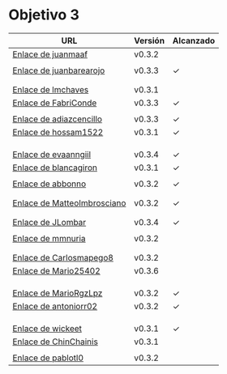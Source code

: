 # Objetivo 3


| URL                                                                                               | Versión | Alcanzado |
|---------------------------------------------------------------------------------------------------|---------|-----------|
| [Enlace de juanmaaf](https://github.com/juanmaaf/MoneyController/pull/13)                         | v0.3.2  |           |
| <!-- Enlace de giorgiogiovanni -->                                                                |         |           |
| [Enlace de juanbarearojo](https://github.com/juanbarearojo/privateChef/pull/21)                   | v0.3.3  | ✓         |
| <!-- Enlace de sweetiepitie -->                                                                   |         |           |
| <!-- Enlace de jacarmona364 -->                                                                   |         |           |
| [ Enlace de lmchaves](https://github.com/lmchaves/OrganizarTaller/pull/23)                        | v0.3.1  |           |
| [Enlace de FabriConde](https://github.com/FabriConde/CLIMB-VR/pull/14)                            | v0.3.3  | ✓         |
| <!-- Enlace de FerniCuesta -->                                                                    |         |           |
| [Enlace de adiazcencillo](https://github.com/adiazcencillo/GranadaInfo/pull/22)                   | v0.3.3  | ✓         |
| [Enlace de hossam1522](https://github.com/hossam1522/ModaTrack/pull/17)                           | v0.3.1  | ✓         |
| <!-- Enlace de clara99gf -->                                                                      |         |           |
| <!-- Enlace de Antoniogm03 -->                                                                    |         |           |
| <!-- Enlace de SantiGarvin -->                                                                    |         |           |
| [Enlace de evaanngiil](https://github.com/evaanngiil/WishfulGiving/pull/19)                       | v0.3.4  | ✓         |
| [Enlace de blancagiron](https://github.com/blancagiron/SeguraSenior/pull/19)                      | v0.3.1  | ✓         |
| <!-- Enlace de GaelGoncalba -->                                                                   |         |           |
| [Enlace de abbonno](https://github.com/abbonno/healthScheduler/pull/15)                           | v0.3.2  | ✓         |
| <!-- Enlace de oscargr-ugr -->                                                                    |         |           |
| <!-- Enlace de davidgutierrezperez -->                                                            |         |           |
| [Enlace de MatteoImbrosciano](https://github.com/MatteoImbrosciano/Medication-Management/pull/15) | v0.3.2  | ✓         |
| <!-- Enlace de Katakuri00 -->                                                                     |         |           |
| <!-- Enlace de MCL-2024 -->                                                                       |         |           |
| [Enlace de JLombar](https://github.com/JLombar/HorariosAutomatricula/pull/15)                     | v0.3.4  | ✓         |
| <!-- Enlace de joselopez10014 -->                                                                 |         |           |
| [Enlace de mmnuria](https://github.com/mmnuria/PersonalSportCalendary/pull/19)                    | v0.3.2  |           |
| <!-- Enlace de M S C -->                                                                          |         |           |
| <!-- Enlace de javiernavacapa -->                                                                 |         |           |
| [Enlace de Carlosmapego8](https://github.com/Carlosmapego8/GoMountain/pull/16)                    | v0.3.2  |           |
| [Enlace de Mario25402](https://github.com/Mario25402/AskETSIIT/pull/24)                           | v0.3.6  |           |
| <!-- Enlace de Pablorc7 -->                                                                       |         |           |
| <!-- Enlace de mrh117 -->                                                                         |         |           |
| <!-- Enlace de LuRDR -->                                                                          |         |           |
| [Enlace de MarioRgzLpz](https://github.com/MarioRgzLpz/ArbitrageBets/pull/18)                     | v0.3.2  | ✓         |
| [Enlace de antoniorr02](https://github.com/antoniorr02/MenuConsulter/pull/15)                     | v0.3.2  | ✓         |
| <!-- Enlace de alvarorcs2002 -->                                                                  |         |           |
| <!-- Enlace de eigenric -->                                                                       |         |           |
| <!-- Enlace de enger2003 -->                                                                      |         |           |
| [Enlace de wickeet](https://github.com/wickeet/Tripoli/pull/15)                                   | v0.3.1  | ✓         |
| [Enlace de ChinChainis](https://github.com/ChinChainis/Proyecto_Reparahorarios_IV2425/pull/23)    | v0.3.1  |           |
| <!-- Enlace de anavaln -->                                                                        |         |           |
| [Enlace de pablotl0 ](https://github.com/pablotl0/EnviroTrack/pull/18)                            | v0.3.2  |           |
